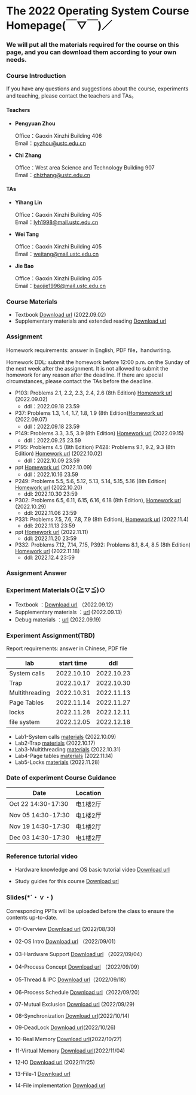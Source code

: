 #      The 2022 Operating System Course Homepage(￣▽￣)／
###    We will put all the materials required for the course on this page, and you can download them according to your own needs.

### Course Introduction

If you have any questions and suggestions about the course, experiments and teaching, please contact the teachers and TAs。

#### Teachers
- **Pengyuan Zhou** 
   
  Office：Gaoxin Xinzhi Building 406  
  Email：pyzhou@ustc.edu.cn

- **Chi Zhang**  
  
  Office：West area Science and Technology Building 907   
  Email：chizhang@ustc.edu.cn

#### TAs
- **Yihang Lin**  
  
  Office：Gaoxin Xinzhi Building 405  
  Email：lyh1998@mail.ustc.edu.cn 

- **Wei Tang**  
  
  Office：Gaoxin Xinzhi Building 405  
  Email：weitang@mail.ustc.edu.cn
  
- **Jie Bao**  
  
  Office：Gaoxin Xinzhi Building 405  
  Email：baojie1996@mail.ustc.edu.cn



### Course Materials


* Textbook  [Download url](https://rec.ustc.edu.cn/share/762b4f90-2a9d-11ed-930b-671135a6ff84)  (2022.09.02)
* Supplementary materials and extended reading  [Download url](https://rec.ustc.edu.cn/share/2520d480-2753-11ed-a521-2f5fcd9031e9) 

### Assignment
Homework requirements: answer in English, PDF file，handwriting.

Homework DDL: submit the homework before 12:00 p.m. on the Sunday of the next week after the assignment. It is not allowed to submit the homework for any reason after the deadline. If there are special circumstances, please contact the TAs before the deadline.

- P103: Problems 2.1, 2.2, 2.3, 2.4, 2.6 (8th Edition) [Homework url](https://lyh02.top/Operating-System-2022/homework/1/) (2022.09.02)
  - ddl：2022.09.18 23.59 
- P37: Problems 1.3, 1.4, 1.7, 1.8, 1.9 (8th Edition)[Homework url](https://lyh02.top/Operating-System-2022/homework/2/) (2022.09.07) 
  - ddl：2022.09.18 23.59 
- P149: Problems 3.3, 3.5, 3.9 (8th Edition) [Homework url](https://lyh02.top/Operating-System-2022/homework/3/) (2022.09.15) 
  - ddl：2022.09.25 23.59 
- P195: Problems 4.5 (8th Edition)   P428: Problems 9.1, 9.2, 9.3 (8th Edition) [Homework url](https://lyh02.top/Operating-System-2022/homework/4/) (2022.10.02) 
  - ddl：2022.10.09 23.59 
- ppt [Homework url](https://lyh02.top/Operating-System-2022/homework/5/) (2022.10.09) 
  - ddl：2022.10.16 23.59 
- P249: Problems 5.5, 5.6, 5.12, 5.13, 5.14, 5.15, 5.16 (8th Edition) [Homework url](https://lyh02.top/Operating-System-2022/homework/6/) (2022.10.20)
	- ddl: 2022.10.30 23:59
- P302: Problems 6.5, 6.11, 6.15, 6.16, 6.18 (8th Edition), [Homework url](https://lyh02.top/Operating-System-2022/homework/7/) (2022.10.29)
	- ddl: 2022.11.06 23:59
- P331: Problems 7.5, 7.6, 7.8, 7.9 (8th Edition), [Homework url](https://lyh02.top/Operating-System-2022/homework/8/) (2022.11.4)
	- ddl: 2022.11.13 23:59
- ppt [Homework url](https://lyh02.top/Operating-System-2022/homework/9/) (2022.11.11)
	- ddl: 2022.11.20 23:59
- P332: Problems 7.12, 7.14, 7.15, P392: Problems 8.1, 8.4, 8.5 (8th Edition)  [Homework url](https://lyh02.top/Operating-System-2022/homework/10/) (2022.11.18)
  - ddl: 2022.12.4 23:59




### Assignment Answer


### Experiment MaterialsＯ(≧▽≦)Ｏ 
* Textbook ：[Download url](https://pan.baidu.com/s/1XV7qRyYJCEDuwbWd_HDj8A)  （2022.09.12）
* Supplementary materials ：[url](https://lyh02.top/Operating-System-2022/lab/0/) (2022.09.13) 
* Debug materials ：[url](https://lyh02.top/Operating-System-2022/lab/debug/) (2022.09.19) 




### Experiment Assignment(TBD)

Report requirements: answer in Chinese, PDF file

| lab            | start time | ddl        |
| -------------- | ---------- | ---------- |
| System calls    | 2022.10.10 | 2022.10.23 |
| Trap           | 2022.10.17 | 2022.10.30 |
| Multithreading | 2022.10.31 | 2022.11.13 |
| Page Tables    | 2022.11.14 | 2022.11.27 |
| locks          | 2022.11.28 | 2022.12.11 |
| file system    | 2022.12.05 | 2022.12.18 |

- Lab1-System calls [materials](https://lyh02.top/Operating-System-2022/lab/Lab1/) (2022.10.09)
- Lab2-Trap   [materials](https://lyh02.top/Operating-System-2022/lab/Lab2/) (2022.10.17)
- Lab3-Multithreading   [materials](https://lyh02.top/Operating-System-2022/lab/Lab3/) (2022.10.31)
- Lab4-Page tables   [materials](https://lyh02.top/Operating-System-2022/lab/Lab4/) (2022.11.14)
- Lab5-Locks   [materials](https://lyh02.top/Operating-System-2022/lab/Lab5/) (2022.11.28)

### Date of experiment Course Guidance 

| Date      | Location |
| ----------- | ----------- |
| Oct 22 14:30-17:30      | 电1楼2厅       |
| Nov 05 14:30-17:30   | 电1楼2厅        |
| Nov 19 14:30-17:30   | 电1楼2厅        |
| Dec 03 14:30-17:30   | 电1楼2厅        |

### Reference tutorial video

- Hardware knowledge and OS basic tutorial video [Download url](https://rec.ustc.edu.cn/share/6d8b28d0-2753-11ed-ad15-3b3a2798a624)

- Study guides for this course [Download url](https://rec.ustc.edu.cn/share/b70c6af0-2753-11ed-b01d-7bea9482e54e)

### Slides(*´・ｖ・)

Corresponding PPTs will be uploaded before the class to ensure the contents up-to-date.

- 01-Overview [Download url](https://pan.baidu.com/s/1LOrqqqiIyfI15ThURy7eUg) (2022/08/30)

- 02-OS Intro [Download url](https://pan.baidu.com/s/1bTZR1PIW1M6x5X8qenNFVg) （2022/09/01）

- 03-Hardware Support [Download url](https://pan.baidu.com/s/1Ye7q2JnOmkXf37QKup96rQ) （2022/09/04）

- 04-Process Concept [Download url](https://pan.baidu.com/s/1g8O84eZssJ41TeOg5u_t1w) （2022/09/09）

- 05-Thread & IPC [Download url](https://pan.baidu.com/s/1fW66Ga-42kzO4Z0O0VanZw)（2022/09/18）

- 06-Process Schedule [Download url](https://pan.baidu.com/s/1INdbChzqmarH1Y2ZFsG6Gg)（2022/09/20）

- 07-Mutual Exclusion [Download url](https://pan.baidu.com/s/1eR-3cKJjgRGrmLw1w0jKwA) (2022/09/29)

- 08-Synchronization [Download url](https://pan.baidu.com/s/1H5BoGRR89HjTCLXW99Opow)(2022/10/14)

- 09-DeadLock [Download url](https://pan.baidu.com/s/14oaQGffAVlbUzdLJvuC-iw)(2022/10/26)

- 10-Real Memory [Download url](https://pan.baidu.com/s/1uavwkgd6agdPUnRl8vILTw)(2022/10/27)

- 11-Virtual Memory [Download url](https://pan.baidu.com/s/1nRSAyZgRCLHSKxf5mP8_4g)(2022/11/04)

- 12-IO [Download url](https://pan.baidu.com/s/15W9rJth340qdj3wpkmKy6Q) (2022/11/25)

- 13-File-1 [Download url]()

- 14-File implementation [Download url]()
